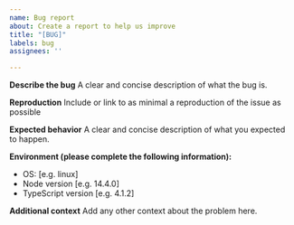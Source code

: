 ```yaml
---
name: Bug report
about: Create a report to help us improve
title: "[BUG]"
labels: bug
assignees: ''

---
```


**Describe the bug**
A clear and concise description of what the bug is.

**Reproduction**
Include or link to as minimal a reproduction of the issue as possible

**Expected behavior**
A clear and concise description of what you expected to happen.

**Environment (please complete the following information):**
 - OS: [e.g. linux]
 - Node version [e.g. 14.4.0]
 - TypeScript version [e.g. 4.1.2]

**Additional context**
Add any other context about the problem here.
